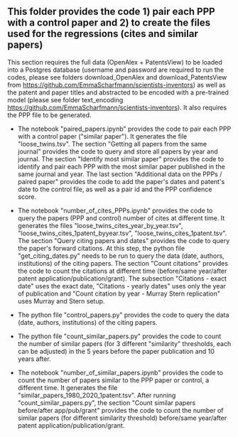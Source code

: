 ## This folder provides the code 1) pair each PPP with a control paper and 2) to create the files used for the regressions (cites and similar papers)

This section requires the full data (OpenAlex + PatentsView) to be loaded into a Postgres database (username and password are required to run the codes, please see folders download_OpenAlex and download_PatentsView from https://github.com/EmmaScharfmann/scientists-inventors) as well as the patent and paper titles and abstracted to be encoded with a pre-trained model (please see folder text_encoding https://github.com/EmmaScharfmann/scientists-inventors). It also requires the PPP file to be generated. 

* The notebook "paired_papers.ipynb" provides the code to pair each PPP with a control paper ("similar paper"). It generates the file "loose_twins.tsv". The section "Getting all papers from the same journal" provides the code to query and store all papers by year and journal.  The section "Identify most similar paper" provides the code to identify and pair each PPP with the most similar paper published in the same journal and year. The last section "Additional data on the PPPs / paired paper" provides the code to add the paper's dates and patent's date to the control file, as well as a pair id and the PPP confidence score.

* The notebook "number_of_cites_PPPs.ipynb" provides the code to query the papers (PPP and control) number of cites at different time. It generates the files "loose_twins_cites_year_by_year.tsv", "loose_twins_cites_1patent_byyear.tsv", "loose_twins_cites_1patent.tsv". The section  "Query citing papers and dates" provides the code to query the paper's forward citations. At this step, the python file "get_citing_dates.py" needs to be run to query the data (date, authors, institutions) of the citing papers. The section "Count citations" provides the code to count the citations at different time (before/same year/after patent application/publication/grant). The subsection "Citations - exact date" uses the exact date, "Citations - yearly dates" uses only the year of publication and "Count citation by year - Murray Stern replication" uses Murray and Stern setup.
* The python file "control_papers.py" provides the code to query the data (date, authors, institutions) of the citing papers. 
* The python file "count_similar_papers.py" provides the code to count the number of similar papers (for 3 different "similarity" thresholds, each can be adjusted) in the 5 years before the paper publication and 10 years after.
* The notebook "number_of_similar_papers.ipynb" provides the code to count the number of papers similar to the PPP paper or control, a different time. It generates the file "similar_papers_1980_2020_1patent.tsv". After running "count_similar_papers.py", the section "Count similar papers before/after app/pub/grant" provides the code to count the number of similar papers (for different similarity threshold) before/same year/after patent application/publication/grant. 
